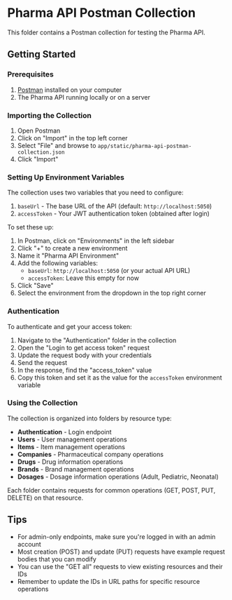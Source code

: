 # Pharma API Postman Collection

This folder contains a Postman collection for testing the Pharma API.

## Getting Started

### Prerequisites

1. [Postman](https://www.postman.com/downloads/) installed on your computer
2. The Pharma API running locally or on a server

### Importing the Collection

1. Open Postman
2. Click on "Import" in the top left corner
3. Select "File" and browse to `app/static/pharma-api-postman-collection.json`
4. Click "Import"

### Setting Up Environment Variables

The collection uses two variables that you need to configure:

1. `baseUrl` - The base URL of the API (default: `http://localhost:5050`)
2. `accessToken` - Your JWT authentication token (obtained after login)

To set these up:

1. In Postman, click on "Environments" in the left sidebar
2. Click "+" to create a new environment
3. Name it "Pharma API Environment"
4. Add the following variables:
   - `baseUrl`: `http://localhost:5050` (or your actual API URL)
   - `accessToken`: Leave this empty for now
5. Click "Save"
6. Select the environment from the dropdown in the top right corner

### Authentication

To authenticate and get your access token:

1. Navigate to the "Authentication" folder in the collection
2. Open the "Login to get access token" request
3. Update the request body with your credentials
4. Send the request
5. In the response, find the "access_token" value
6. Copy this token and set it as the value for the `accessToken` environment variable

### Using the Collection

The collection is organized into folders by resource type:

- **Authentication** - Login endpoint
- **Users** - User management operations
- **Items** - Item management operations
- **Companies** - Pharmaceutical company operations
- **Drugs** - Drug information operations
- **Brands** - Brand management operations
- **Dosages** - Dosage information operations (Adult, Pediatric, Neonatal)

Each folder contains requests for common operations (GET, POST, PUT, DELETE) on that resource.

## Tips

- For admin-only endpoints, make sure you're logged in with an admin account
- Most creation (POST) and update (PUT) requests have example request bodies that you can modify
- You can use the "GET all" requests to view existing resources and their IDs
- Remember to update the IDs in URL paths for specific resource operations 